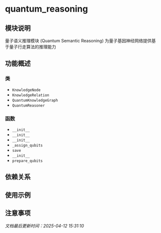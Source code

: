 # quantum_reasoning

## 模块说明
量子语义推理模块 (Quantum Semantic Reasoning)
为量子基因神经网络提供基于量子行走算法的推理能力

## 功能概述

### 类

- `KnowledgeNode`
- `KnowledgeRelation`
- `QuantumKnowledgeGraph`
- `QuantumReasoner`

### 函数

- `__init__`
- `__init__`
- `__init__`
- `_assign_qubits`
- `save`
- `__init__`
- `prepare_qubits`

## 依赖关系

## 使用示例

## 注意事项

*文档最后更新时间：2025-04-12 15:31:10*